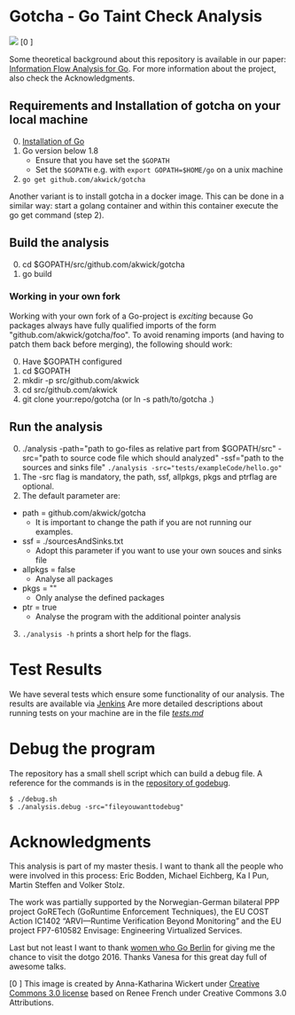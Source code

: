 # Gotcha - **Go T**aint **Ch**eck **A**nalysis

![](./images/gotcha.png)
[0 ]


Some theoretical background about this repository is available in our paper:
[Information Flow Analysis for Go](http://link.springer.com/chapter/10.1007/978-3-319-47166-2_30).
For more information about the project, also check the Acknowledgments.

## Requirements and Installation of gotcha on your local machine

0. [Installation of Go](https://golang.org/doc/install)
1. Go version below 1.8
   - Ensure that you have set the `$GOPATH`
   - Set the `$GOPATH` e.g. with `export GOPATH=$HOME/go` on a unix machine 
1. `go get github.com/akwick/gotcha`

Another variant is to install gotcha in a docker image. 
This can be done in a similar way: start a golang container and within this container execute the go get command (step 2). 


## Build the analysis

0. cd $GOPATH/src/github.com/akwick/gotcha
1. go build

### Working in your own fork

Working with your own fork of a Go-project is _exciting_ because Go packages
always have fully qualified imports of the form "github.com/akwick/gotcha/foo".
To avoid renaming imports (and having to patch them back before merging), the
following should work:

0. Have $GOPATH configured
1. cd $GOPATH
2. mkdir -p src/github.com/akwick
3. cd src/github.com/akwick
4. git clone your:repo/gotcha (or ln -s path/to/gotcha .)

## Run the analysis

0. ./analysis -path="path to go-files as relative part from $GOPATH/src" -src="path to source code file which should analyzed" -ssf="path to the sources and sinks file"
`./analysis -src="tests/exampleCode/hello.go"`
1. The -src flag is mandatory, the path, ssf, allpkgs, pkgs and ptrflag are optional.
2. The default parameter are:
  - path = github.com/akwick/gotcha
    - It is important to change the path if you are not running our examples.   
  - ssf = ./sourcesAndSinks.txt
    - Adopt this parameter if you want to use your own souces and sinks file
  - allpkgs = false
    - Analyse all packages 
  - pkgs = ""  
    - Only analyse the defined packages
  - ptr = true  
    - Analyse the program with the additional pointer analysis
3. `./analysis -h` prints a short help for the flags.  


# Test Results

We have several tests which ensure some functionality of our analysis.
The results are available via [Jenkins](https://envisage.ifi.uio.no:8080/jenkins/view/Vs-dev/job/GoRETech/)
Are more detailed descriptions about running tests on your machine are in the file [*tests.md*](https://github.com/akwick/gotcha/blob/master/tests.md)

# Debug the program

The repository has a small shell script which can build a debug file.
A reference for the commands is in the [repository of godebug](https://github.com/mailgun/godebug).

```
$ ./debug.sh
$ ./analysis.debug -src="fileyouwanttodebug"
```

# Acknowledgments

This analysis is part of my master thesis.
I want to thank all the people who were involved in this process: Eric Bodden, Michael Eichberg, Ka I Pun, Martin Steffen and Volker Stolz.

The work was partially supported by the Norwegian-German bilateral PPP project
GoRETech (GoRuntime Enforcement Techniques), the EU COST Action IC1402
“ARVI—Runtime Verification Beyond Monitoring” and the EU project FP7-610582
Envisage: Engineering Virtualized Services.

Last but not least I want to thank [women who Go Berlin](https://www.meetup.com/de-DE/Women-Who-Go-Berlin/) for giving me the chance to visit the dotgo 2016. Thanks Vanesa for this great day full of awesome talks.

[0 ] This image is created by Anna-Katharina Wickert under [Creative Commons 3.0 license](https://creativecommons.org/licenses/by/3.0/) based on Renee French under Creative Commons 3.0 Attributions. 
